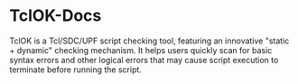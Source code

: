 # TclOK-Docs
TclOK is a Tcl/SDC/UPF script checking tool, featuring an innovative "static + dynamic" checking mechanism. It helps users quickly scan for basic syntax errors and other logical errors that may cause script execution to terminate before running the script.
